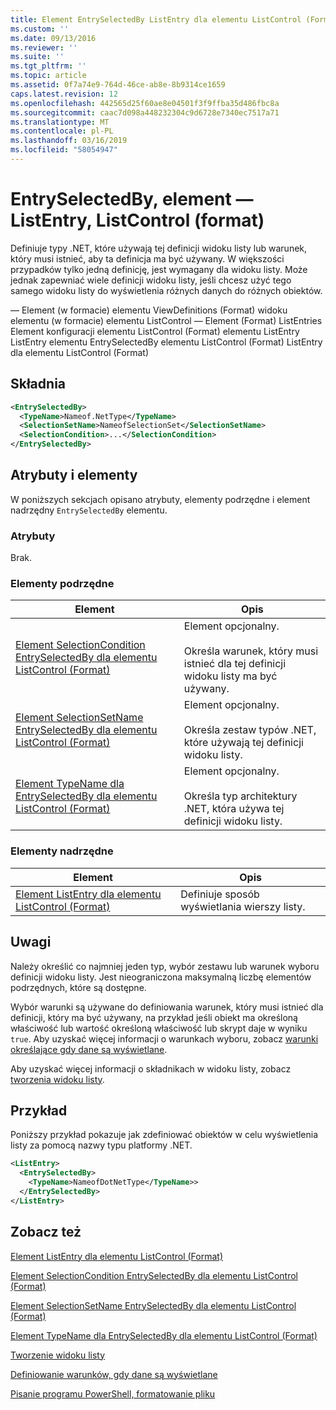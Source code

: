 ```yaml
---
title: Element EntrySelectedBy ListEntry dla elementu ListControl (Format) | Dokumentacja firmy Microsoft
ms.custom: ''
ms.date: 09/13/2016
ms.reviewer: ''
ms.suite: ''
ms.tgt_pltfrm: ''
ms.topic: article
ms.assetid: 0f7a74e9-764d-46ce-ab8e-8b9314ce1659
caps.latest.revision: 12
ms.openlocfilehash: 442565d25f60ae8e04501f3f9ffba35d486fbc8a
ms.sourcegitcommit: caac7d098a448232304c9d6728e7340ec7517a71
ms.translationtype: MT
ms.contentlocale: pl-PL
ms.lasthandoff: 03/16/2019
ms.locfileid: "58054947"
---
```

# <a name="entryselectedby-element-for-listentry-for-listcontrol-format"></a>EntrySelectedBy, element — ListEntry, ListControl (format)

Definiuje typy .NET, które używają tej definicji widoku listy lub warunek, który musi istnieć, aby ta definicja ma być używany. W większości przypadków tylko jedną definicję, jest wymagany dla widoku listy. Może jednak zapewniać wiele definicji widoku listy, jeśli chcesz użyć tego samego widoku listy do wyświetlenia różnych danych do różnych obiektów.

— Element (w formacie) elementu ViewDefinitions (Format) widoku elementu (w formacie) elementu ListControl — Element (Format) ListEntries Element konfiguracji elementu ListControl (Format) elementu ListEntry ListEntry elementu EntrySelectedBy elementu ListControl (Format) ListEntry dla elementu ListControl (Format)

## <a name="syntax"></a>Składnia

```xml
<EntrySelectedBy>
  <TypeName>Nameof.NetType</TypeName>
  <SelectionSetName>NameofSelectionSet</SelectionSetName>
  <SelectionCondition>...</SelectionCondition>
</EntrySelectedBy>
```

## <a name="attributes-and-elements"></a>Atrybuty i elementy

W poniższych sekcjach opisano atrybuty, elementy podrzędne i element nadrzędny `EntrySelectedBy` elementu.

### <a name="attributes"></a>Atrybuty

Brak.

### <a name="child-elements"></a>Elementy podrzędne

|Element|Opis|
|-------------|-----------------|
|[Element SelectionCondition EntrySelectedBy dla elementu ListControl (Format)](./selectioncondition-element-for-entryselectedby-for-listcontrol-format.md)|Element opcjonalny.<br /><br /> Określa warunek, który musi istnieć dla tej definicji widoku listy ma być używany.|
|[Element SelectionSetName EntrySelectedBy dla elementu ListControl (Format)](./selectionsetname-element-for-entryselectedby-for-listcontrol-format.md)|Element opcjonalny.<br /><br /> Określa zestaw typów .NET, które używają tej definicji widoku listy.|
|[Element TypeName dla EntrySelectedBy dla elementu ListControl (Format)](./typename-element-for-entryselectedby-for-listcontrol-format.md)|Element opcjonalny.<br /><br /> Określa typ architektury .NET, która używa tej definicji widoku listy.|

### <a name="parent-elements"></a>Elementy nadrzędne

|Element|Opis|
|-------------|-----------------|
|[Element ListEntry dla elementu ListControl (Format)](./listentry-element-for-listcontrol-format.md)|Definiuje sposób wyświetlania wierszy listy.|

## <a name="remarks"></a>Uwagi

Należy określić co najmniej jeden typ, wybór zestawu lub warunek wyboru definicji widoku listy. Jest nieograniczona maksymalną liczbę elementów podrzędnych, które są dostępne.

Wybór warunki są używane do definiowania warunek, który musi istnieć dla definicji, który ma być używany, na przykład jeśli obiekt ma określoną właściwość lub wartość określoną właściwość lub skrypt daje w wyniku `true`. Aby uzyskać więcej informacji o warunkach wyboru, zobacz [warunki określające gdy dane są wyświetlane](./defining-conditions-for-displaying-data.md).

Aby uzyskać więcej informacji o składnikach w widoku listy, zobacz [tworzenia widoku listy](./creating-a-list-view.md).

## <a name="example"></a>Przykład

Poniższy przykład pokazuje jak zdefiniować obiektów w celu wyświetlenia listy za pomocą nazwy typu platformy .NET.

```xml
<ListEntry>
  <EntrySelectedBy>
    <TypeName>NameofDotNetType</TypeName>>
  </EntrySelectedBy>
</ListEntry>
```

## <a name="see-also"></a>Zobacz też

[Element ListEntry dla elementu ListControl (Format)](./listentry-element-for-listcontrol-format.md)

[Element SelectionCondition EntrySelectedBy dla elementu ListControl (Format)](./selectioncondition-element-for-entryselectedby-for-listcontrol-format.md)

[Element SelectionSetName EntrySelectedBy dla elementu ListControl (Format)](./selectionsetname-element-for-entryselectedby-for-listcontrol-format.md)

[Element TypeName dla EntrySelectedBy dla elementu ListControl (Format)](./typename-element-for-entryselectedby-for-listcontrol-format.md)

[Tworzenie widoku listy](./creating-a-list-view.md)

[Definiowanie warunków, gdy dane są wyświetlane](./defining-conditions-for-displaying-data.md)

[Pisanie programu PowerShell, formatowanie pliku](./writing-a-powershell-formatting-file.md)
